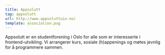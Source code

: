 ```yaml
---
title: Appsolutt
tag: appsolutt
url: http://www.appsoluttuio.no/
template: association.pug
---
```


Appsolutt er en studentforening i Oslo for alle som er interesserte i frontend-utvikling. Vi arrangerer kurs, sosiale (h)appenings og møtes jevnlig for å programmere sammen.
